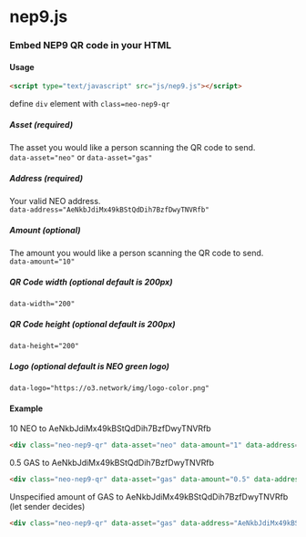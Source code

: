 # nep9.js

### Embed NEP9 QR code in your HTML

#### Usage

```html
<script type="text/javascript" src="js/nep9.js"></script>
```

define `div` element with `class=neo-nep9-qr`


##### Asset (*required*)
The asset you would like a person scanning the QR code to send.  
`data-asset="neo"`  or `data-asset="gas"`  

##### Address (*required*)
Your valid NEO address.  
`data-address="AeNkbJdiMx49kBStQdDih7BzfDwyTNVRfb"`  

##### Amount (*optional*)
The amount you would like a person scanning the QR code to send.  
`data-amount="10"`  

##### QR Code width (*optional* default is 200px)
`data-width="200"`

##### QR Code height (*optional* default is 200px)
`data-height="200"`

##### Logo (*optional* default is NEO green logo)
`data-logo="https://o3.network/img/logo-color.png"`

#### Example

10 NEO to AeNkbJdiMx49kBStQdDih7BzfDwyTNVRfb
```html
<div class="neo-nep9-qr" data-asset="neo" data-amount="1" data-address="AeNkbJdiMx49kBStQdDih7BzfDwyTNVRfb"></div>
```


0.5 GAS to AeNkbJdiMx49kBStQdDih7BzfDwyTNVRfb
```html
<div class="neo-nep9-qr" data-asset="gas" data-amount="0.5" data-address="AeNkbJdiMx49kBStQdDih7BzfDwyTNVRfb"></div>
```

Unspecified amount of GAS to AeNkbJdiMx49kBStQdDih7BzfDwyTNVRfb (let sender decides)
```html
<div class="neo-nep9-qr" data-asset="gas" data-address="AeNkbJdiMx49kBStQdDih7BzfDwyTNVRfb"></div>
```